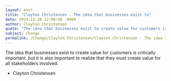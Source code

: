 ```yaml
---
layout: post
title: "Clayton Christensen - The idea that businesses exist to"
date: 2024-12-28 12:00:00 -0000
author: Clayton Christensen
quote: "The idea that businesses exist to create value for customers is critically important, but it is also important to realize that they must create value for all stakeholders involved."
subject: Change
permalink: /Change/Clayton Christensen/Clayton Christensen - The idea that businesses exist to
---
```


The idea that businesses exist to create value for customers is critically important, but it is also important to realize that they must create value for all stakeholders involved.

- Clayton Christensen

